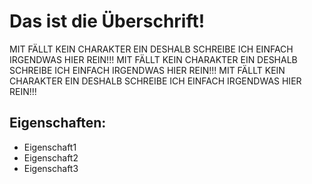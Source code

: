 # Das ist die Überschrift!

MIT FÄLLT KEIN CHARAKTER EIN DESHALB SCHREIBE ICH EINFACH IRGENDWAS HIER REIN!!! MIT FÄLLT KEIN CHARAKTER EIN DESHALB SCHREIBE ICH EINFACH IRGENDWAS HIER REIN!!! MIT FÄLLT KEIN CHARAKTER EIN DESHALB SCHREIBE ICH EINFACH IRGENDWAS HIER REIN!!!

## Eigenschaften:
* Eigenschaft1
* Eigenschaft2
* Eigenschaft3